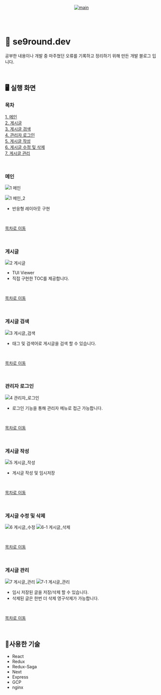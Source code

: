 <p align="center">
    <a href="https://se9round.dev/home">
        <image src="https://user-images.githubusercontent.com/39517335/163668386-8e738425-07f7-4c3d-8947-285503d44cfd.png" alt="main" />
    </a>
</p>

<br>
<br>

# 👋 se9round.dev
공부한 내용이나 개발 중 마주쳤던 오류를 기록하고 정리하기 위해 만든 개발 블로그 입니다.

<br>

## 🖥 실행 화면 

### 목차  
[1. 메인](#메인)  
[2. 게시글](#게시글)  
[3. 게시글 검색](#게시글-검색)  
[4. 관리자 로그인](#관리자-로그인)  
[5. 게시글 작성](#게시글-작성)  
[6. 게시글 수정 및 삭제](#게시글-수정-및-삭제)  
[7. 게시글 관리](#게시글-관리)  

<br>

### 메인

![1 메인](https://user-images.githubusercontent.com/39517335/163663987-ef402f2c-f1ec-4f1e-b05c-cc4b3063618d.jpg)
<br>

![1 메인_2](https://user-images.githubusercontent.com/39517335/163665032-891edff4-a426-40f6-ad6e-866ed039f39b.gif)
- 반응형 레이아웃 구현
<br>
  
[목차로 이동](#목차)

<br>

### 게시글

![2 게시글](https://user-images.githubusercontent.com/39517335/163665255-6191f728-bc5c-442c-a2eb-71f0e930f98a.gif)
- TUI Viewer
- 직접 구현한 TOC를 제공합니다.
<br>
  
[목차로 이동](#목차)

<br>

### 게시글 검색

![3 게시글_검색](https://user-images.githubusercontent.com/39517335/163665617-c024a0b1-1bf1-4a1f-bd56-8a2a617b254f.gif)
- 태그 및 검색어로 게시글을 검색 할 수 있습니다.

<br>

[목차로 이동](#목차)

<br>

### 관리자 로그인
![4 관리자_로그인](https://user-images.githubusercontent.com/39517335/163665836-fdba7cb5-31b6-4426-b0e4-bba4875a0c39.png)
- 로그인 기능을 통해 관리자 메뉴로 접근 가능합니다.
  
<br>
  
[목차로 이동](#목차)

<br>

### 게시글 작성
![5 게시글_작성](https://user-images.githubusercontent.com/39517335/163666158-11bd9124-fe35-4283-a95e-abc901b1dc11.png)
- 게시글 작성 및 임시저장

<br>

[목차로 이동](#목차)
    
<br>  

### 게시글 수정 및 삭제
![6 게시글_수정](https://user-images.githubusercontent.com/39517335/163666748-93b4b5bc-a0e1-44c8-9f73-4a20c146c3e7.gif)
![6-1 게시글_삭제](https://user-images.githubusercontent.com/39517335/163666790-57b696ce-eb17-4f91-828b-61de819eb5c2.gif)

<br>
  
[목차로 이동](#목차)

<br>

### 게시글 관리
![7 게시글_관리](https://user-images.githubusercontent.com/39517335/163667231-ed9899ab-5b50-4ad9-9e90-5fe60ec5f1e7.png)
![7-1 게시글_관리](https://user-images.githubusercontent.com/39517335/163667248-23bbfb04-deef-4165-b521-10eb7fff2a36.png)
- 임시 저장된 글을 저장/삭제 할 수 있습니다.
- 삭제된 글은 한번 더 삭제 영구삭제가 가능합니다.
  
<br>

[목차로 이동](#목차)

<br>

## 🔧사용한 기술
- React
- Redux
- Redux-Saga
- Next
- Express
- GCP
- nginx






